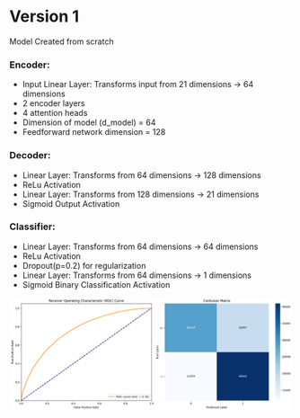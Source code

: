 # Version 1
Model Created from scratch
### Encoder:
- Input Linear Layer: Transforms input from 21 dimensions → 64 dimensions
- 2 encoder layers
- 4 attention heads
- Dimension of model (d_model) = 64
- Feedforward network dimension = 128

### Decoder:
- Linear Layer: Transforms from 64 dimensions → 128 dimensions
- ReLu Activation
- Linear Layer: Transforms from 128 dimensions → 21 dimensions
- Sigmoid Output Activation

### Classifier:
- Linear Layer: Transforms from 64 dimensions → 64 dimensions
- ReLu Activation
- Dropout(p=0.2) for regularization
- Linear Layer: Transforms from 64 dimensions → 1 dimensions
- Sigmoid Binary Classification Activation

<div align="center">
  <img src="https://github.com/arshian11/CMS-Event-Classification/blob/main/assets/auto_encode_v1.png" alt="Result Images" width="600">
  <br>
</div>

  
